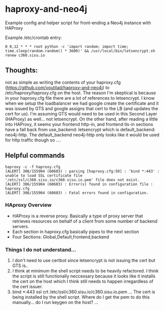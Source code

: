 # haproxy-and-neo4j
Example config and helper script for front-ending a Neo4j instance with HAProxy

Example /etc/crontab entry:
```
0 0,12 * * * root python -c 'import random; import time; time.sleep(random.random() * 3600)' && /usr/local/bin/letsencrypt.sh renew c360.sisu.io
```


## Thoughts:



not as simple as writing the contents of your haproxy.cfg (https://github.com/voutilad/haproxy-and-neo4j)  to /etc/haproxy/haproxy.cfg on the host. The reason I'm skeptical is because in your haproxy.cfg file there are a lot of references to letsencrypt. I know when we setup the loadbalancer we had google create the certificate and it was issued by GTS and google assigns that cert to the LB (and updates the cert for us). I'm assuming GTS would need to be used in this Second Layer (HAProxy) as well... not letsencrypt. On the other hand, after reading a little into HAProxy, it seems your frontend http-in, and frontend tls-in sections have a fall back from use_backend: letsencrypt which is default_backend: neo4j-http. The default_backend neo4j-http only looks like it would be used for http traffic though so .... 


## Helpful commands
```
haproxy -c -f haproxy.cfg
[ALERT] 306/155904 (60603) : parsing [haproxy.cfg:50] : 'bind *:443' : unable to load SSL certificate file '/etc/ssl/c360.sisu.io/c360.sisu.io.pem' file does not exist.
[ALERT] 306/155904 (60603) : Error(s) found in configuration file : haproxy.cfg
[ALERT] 306/155904 (60603) : Fatal errors found in configuration.
```



### HAproxy Overview
* HAProxy is a reverse proxy. Basically a type of proxy server that retrieves resources on behalf of a client from some number of backend servers. 
* Each section in haproxy.cfg  basically pipes to the next section
* Four Sections: Global,Default,frontend,backend




### Things I do not understand...


1. I don't need to use certbot since letsencrypt is not issuing the cert but GTS is.. 
2. I think at minimum the shell script needs to be heavily refactored. I think the script is still functionally neccessary because it looks like it installs the cert on the host which I think still needs to happen irregardless of the cert issuer. 
3. 	bind *:443 ssl crt /etc/ssl/c360.sisu.io/c360.sisu.io.pem ... The cert is being installed by the shell script. Where do I get the pem to do this manually... do I run keygen on the host? ... 


